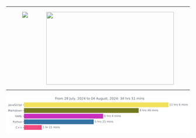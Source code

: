 ***
<div style="display: flex; justify-content: center; align-items: center; gap: 50px; margin: 0 auto;">
    <img height=200 align="center" src="https://github-readme-stats.vercel.app/api?username=JW5123&show_icons=true&theme=nightowl">
    <img height=200 align="center" src="https://github-readme-stats.vercel.app/api/top-langs/?username=JW5123&theme=nightowl&layout=compact&langs_count=8" width="350px">
</div>

***

<img src="https://github.com/JW5123/JW5123/blob/main/images/stat.svg" alt="JW5123 WakaTime Activity">
